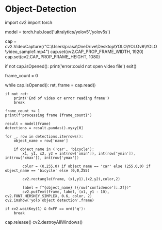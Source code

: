 # Object-Detection
import cv2
import torch

model = torch.hub.load('ultralytics/yolov5','yolov5s')

cap = cv2.VideoCapture(r"C:\Users\prasa\OneDrive\Desktop\YOLO\YOLOv8\YOLO\video_sample1.mp4")
cap.set(cv2.CAP_PROP_FRAME_WIDTH, 1920)
cap.set(cv2.CAP_PROP_FRAME_HEIGHT, 1080)

if not cap.isOpened():
    print('error:could not open video file')
    exit()

frame_count = 0

while cap.isOpened():
    ret, frame = cap.read()

    if not ret:
        print('End of video or error reading frame')
        break

    frame_count += 1
    print(f'processing frame {frame_count}')

    result = model(frame)
    detections = result.pandas().xyxy[0]

    for _, row in detections.iterrows():
        object_name = row['name']

        if object_name in ('car', 'bicycle'):
            x1, y1, x2, y2 = int(row['xmin']), int(row['ymin']), int(row['xmax']), int(row['ymax'])

            color = (0,255,0) if object_name == 'car' else (255,0,0) if object_name == 'bicycle' else (0,0,255)

            cv2.rectangle(frame, (x1,y1),(x2,y2),color,2)

            label = f"{object_name} ({row['confidence']:.2f})"
            cv2.putText(frame, label, (x1, y1 - 10), cv2.FONT_HERSHEY_SIMPLEX, 0.6, color, 2)
    cv2.imshow('yolo object detection',frame)

    if cv2.waitKey(1) & 0xFF == ord('q'):
        break

cap.release()
cv2.destroyAllWindows()
